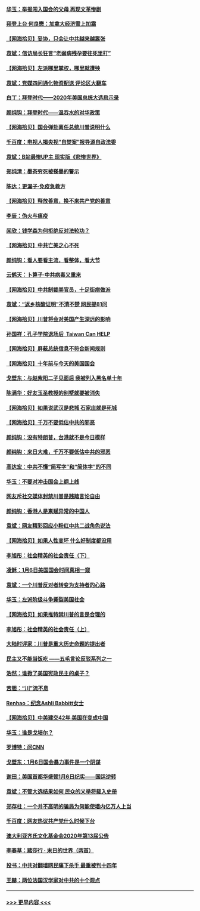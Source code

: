 #### [华玉：举报闯入国会的父母 再现文革惨剧](../pages/nsc993/n12719070.md?t=01291551) 
#### [拜登上台 何良懋：加拿大经济雪上加霜](../pages/nsc993/n12718943.md?t=01291551) 
#### [【网海拾贝】妥协，只会让中共越来越嚣张](../pages/nsc993/n12717392.md?t=01291551) 
#### [袁斌：信访局长狂言“老弱病残孕要往死里打”](../pages/nsc993/n12717343.md?t=01291551) 
#### [【网海拾贝】左派哪里掌权，哪里就遭殃](../pages/nsc993/n12715009.md?t=01291551) 
#### [袁斌：党媒四问通化物资配送 评论区大翻车](../pages/nsc993/n12714950.md?t=01291551) 
#### [白丁：拜登时代——2020年美国总统大选启示录](../pages/nsc993/n12714920.md?t=01291551) 
#### [颜纯钩：拜登时代——温吞水的对华政策](../pages/nsc993/n12713245.md?t=01291551) 
#### [【网海拾贝】国会弹劾离任总统川普说明什么](../pages/nsc993/n12712816.md?t=01291551) 
#### [千百度：电视人揭央视“自焚案”报导源自政法委](../pages/nsc993/n12709760.md?t=01291551) 
#### [袁斌：B站最惨UP主 现实版《悲惨世界》](../pages/nsc993/n12709686.md?t=01291551) 
#### [郑纯清：墨茶穷死被搽墨的警示](../pages/nsc993/n12709262.md?t=01291551) 
#### [陈达：更漏子·免疫急救方](../pages/nsc993/n12709244.md?t=01291551) 
#### [【网海拾贝】释放善意，换不来共产党的善意](../pages/nsc993/n12708361.md?t=01291551) 
#### [李辰：伪火与瘟疫](../pages/nsc993/n12707981.md?t=01291551) 
#### [闻欣：钱学森为何拒绝反对法轮功？](../pages/nsc993/n12707407.md?t=01291551) 
#### [【网海拾贝】中共亡美之心不死](../pages/nsc993/n12707621.md?t=01291551) 
#### [颜纯钩：看人要看主流，看整体，看大节](../pages/nsc993/n12707536.md?t=01291551) 
#### [云鹤天：卜算子‧中共病毒又重来](../pages/nsc993/n12707408.md?t=01291551) 
#### [【网海拾贝】中共制裁美官员，十足街痞做派](../pages/nsc993/n12705115.md?t=01291551) 
#### [袁斌：“返乡核酸证明”不清不楚 网民提81问](../pages/nsc993/n12704982.md?t=01291551) 
#### [【网海拾贝】川普将会对美国产生深远的影响](../pages/nsc993/n12703045.md?t=01291551) 
#### [孙国祥：孔子学院退场后  Taiwan Can HELP](../pages/nsc993/n12702430.md?t=01291551) 
#### [【网海拾贝】屏蔽总统信息不符合新闻规则](../pages/nsc993/n12699998.md?t=01291551) 
#### [【网海拾贝】十年前与今天的美国国会](../pages/nsc993/n12696993.md?t=01291551) 
#### [戈壁东：与赵紫阳二子见面后 我被列入黑名单十年](../pages/nsc993/n12696215.md?t=01291551) 
#### [陈满华：好友玉圣教授的别墅就要被消失](../pages/nsc993/n12695411.md?t=01291551) 
#### [【网海拾贝】如果说武汉是悲城 石家庄就是死城](../pages/nsc993/n12694589.md?t=01291551) 
#### [【网海拾贝】千万不要低估中共的邪恶](../pages/nsc993/n12692771.md?t=01291551) 
#### [颜纯钩：没有特朗普，台港就不是今日模样](../pages/nsc993/n12692678.md?t=01291551) 
#### [颜纯钩：来日大难，千万不要低估中共的邪恶](../pages/nsc993/n12692080.md?t=01291551) 
#### [高达宏：中共不懂“简写字”和“简体字”的不同](../pages/nsc993/n12692068.md?t=01291551) 
#### [华玉：不要对冲击国会上纲上线](../pages/nsc993/n12689948.md?t=01291551) 
#### [网友斥社交媒体封禁川普是践踏言论自由](../pages/nsc993/n12687482.md?t=01291551) 
#### [颜纯钩：香港人是禀赋异常的中国人](../pages/nsc993/n12685142.md?t=01291551) 
#### [袁斌：网友精彩回应小粉红中共二战角色说法](../pages/nsc993/n12684994.md?t=01291551) 
#### [【网海拾贝】如果人性变坏 什么好制度都没用](../pages/nsc993/n12683000.md?t=01291551) 
#### [李旭彤：社会精英的社会责任（下）](../pages/nsc993/n12680604.md?t=01291551) 
#### [凌稣：1月6日美国国会时间真相一窥](../pages/nsc993/n12682780.md?t=01291551) 
#### [袁斌：一个川普反对者转变为支持者的心路](../pages/nsc993/n12682700.md?t=01291551) 
#### [华玉：左派阶级斗争撕裂美国社会](../pages/nsc993/n12681226.md?t=01291551) 
#### [【网海拾贝】如果推特禁川普的言是合理的](../pages/nsc993/n12681232.md?t=01291551) 
#### [李旭彤：社会精英的社会责任（上）](../pages/nsc993/n12680501.md?t=01291551) 
#### [大陆时评家：川普是重大历史命题的提出者](../pages/nsc993/n12679904.md?t=01291551) 
#### [民主又不能当饭吃 ——五毛言论反驳系列之一](../pages/nsc993/n12679877.md?t=01291551) 
#### [浩然：谁掀了美国宪政民主的桌子？](../pages/nsc993/n12679850.md?t=01291551) 
#### [苦胆：“川”流不息](../pages/nsc993/n12678388.md?t=01291551) 
#### [Renhao：纪念Ashli Babbitt女士](../pages/nsc993/n12678359.md?t=01291551) 
#### [【网海拾贝】中美建交42年 美国在变成中国](../pages/nsc993/n12678324.md?t=01291551) 
#### [华玉：谁是戈培尔？](../pages/nsc993/n12677515.md?t=01291551) 
#### [罗博特：问CNN](../pages/nsc993/n12677172.md?t=01291551) 
#### [戈壁东：1月6日国会暴力事件是一个阴谋](../pages/nsc993/n12674639.md?t=01291551) 
#### [谢田：美国首都华盛顿1月6日纪实——国运逆转](../pages/nsc993/n12673190.md?t=01291551) 
#### [袁斌：不管大选结果如何 民众的义举将载入史册](../pages/nsc993/n12672787.md?t=01291551) 
#### [郑存柱：一个并不高明的骗局为何能使墙内亿万人上当](../pages/nsc993/n12671449.md?t=01291551) 
#### [千百度：网友热议共产党什么时候下台](../pages/nsc993/n12670442.md?t=01291551) 
#### [澳大利亚齐氏文化基金会2020年第13届公告](../pages/nsc993/n12670273.md?t=01291551) 
#### [李春草：踏莎行 · 末日的世界（两首）](../pages/nsc993/n12670253.md?t=01291551) 
#### [投书：中共对翻墙网民痛下杀手 最重被判十四年](../pages/nsc993/n12670190.md?t=01291551) 
#### [王赫：两位法国汉学家对中共的十个观点](../pages/nsc993/n12669593.md?t=01291551) 

----
#### [ >>> 更早内容 <<< ](../indexes/nsc993-earlier.md)
